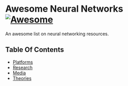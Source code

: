 # Awesome Neural Networks [![Awesome](https://cdn.rawgit.com/sindresorhus/awesome/d7305f38d29fed78fa85652e3a63e154dd8e8829/media/badge.svg)](https://github.com/sindresorhus/awesome)
An awesome list on neural networking resources.
## Table Of Contents
- [Platforms](./#Platforms)
- [Research](./#Research)
- [Media](./#Media)
- [Theories](./#Theories)
